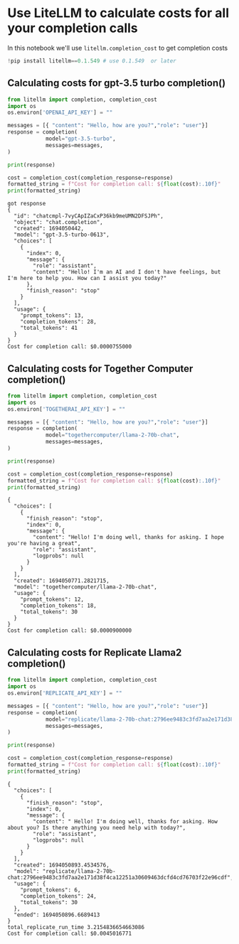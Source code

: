 # Use LiteLLM to calculate costs for all your completion calls
In this notebook we'll use `litellm.completion_cost` to get completion costs


```python
!pip install litellm==0.1.549 # use 0.1.549  or later
```

## Calculating costs for gpt-3.5 turbo completion()


```python
from litellm import completion, completion_cost
import os
os.environ['OPENAI_API_KEY'] = ""

messages = [{ "content": "Hello, how are you?","role": "user"}]
response = completion(
            model="gpt-3.5-turbo",
            messages=messages,
)

print(response)

cost = completion_cost(completion_response=response)
formatted_string = f"Cost for completion call: ${float(cost):.10f}"
print(formatted_string)

```

    got response
    {
      "id": "chatcmpl-7vyCApIZaCxP36kb9meUMN2DFSJPh",
      "object": "chat.completion",
      "created": 1694050442,
      "model": "gpt-3.5-turbo-0613",
      "choices": [
        {
          "index": 0,
          "message": {
            "role": "assistant",
            "content": "Hello! I'm an AI and I don't have feelings, but I'm here to help you. How can I assist you today?"
          },
          "finish_reason": "stop"
        }
      ],
      "usage": {
        "prompt_tokens": 13,
        "completion_tokens": 28,
        "total_tokens": 41
      }
    }
    Cost for completion call: $0.0000755000
    

## Calculating costs for Together Computer completion()


```python
from litellm import completion, completion_cost
import os
os.environ['TOGETHERAI_API_KEY'] = ""

messages = [{ "content": "Hello, how are you?","role": "user"}]
response = completion(
            model="togethercomputer/llama-2-70b-chat",
            messages=messages,
)

print(response)

cost = completion_cost(completion_response=response)
formatted_string = f"Cost for completion call: ${float(cost):.10f}"
print(formatted_string)

```

    {
      "choices": [
        {
          "finish_reason": "stop",
          "index": 0,
          "message": {
            "content": "Hello! I'm doing well, thanks for asking. I hope you're having a great",
            "role": "assistant",
            "logprobs": null
          }
        }
      ],
      "created": 1694050771.2821715,
      "model": "togethercomputer/llama-2-70b-chat",
      "usage": {
        "prompt_tokens": 12,
        "completion_tokens": 18,
        "total_tokens": 30
      }
    }
    Cost for completion call: $0.0000900000
    

## Calculating costs for Replicate Llama2 completion()


```python
from litellm import completion, completion_cost
import os
os.environ['REPLICATE_API_KEY'] = ""

messages = [{ "content": "Hello, how are you?","role": "user"}]
response = completion(
            model="replicate/llama-2-70b-chat:2796ee9483c3fd7aa2e171d38f4ca12251a30609463dcfd4cd76703f22e96cdf",
            messages=messages,
)

print(response)

cost = completion_cost(completion_response=response)
formatted_string = f"Cost for completion call: ${float(cost):.10f}"
print(formatted_string)

```

    {
      "choices": [
        {
          "finish_reason": "stop",
          "index": 0,
          "message": {
            "content": " Hello! I'm doing well, thanks for asking. How about you? Is there anything you need help with today?",
            "role": "assistant",
            "logprobs": null
          }
        }
      ],
      "created": 1694050893.4534576,
      "model": "replicate/llama-2-70b-chat:2796ee9483c3fd7aa2e171d38f4ca12251a30609463dcfd4cd76703f22e96cdf",
      "usage": {
        "prompt_tokens": 6,
        "completion_tokens": 24,
        "total_tokens": 30
      },
      "ended": 1694050896.6689413
    }
    total_replicate_run_time 3.2154836654663086
    Cost for completion call: $0.0045016771
    
